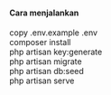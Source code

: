 #### Cara menjalankan
copy .env.example .env
</br>composer install
 </br>php artisan key:generate
 </br>php artisan migrate 
</br>php artisan db:seed
</br>php artisan serve

